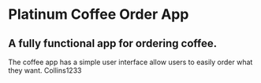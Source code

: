 # Platinum Coffee Order App 
## A fully functional app for ordering coffee.
The coffee app has a simple user interface allow users to easily order what they want.
Collins1233
